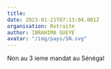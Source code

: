 ```yaml
---
title: 
date: 2023-01-21T07:13:04.001Z
organisation: Retraité 
author: IBRAHIMA GUEYE 
avatar: "/img/pays/SN.svg"
---
```


Non au 3 ieme mandat au Sénégal 